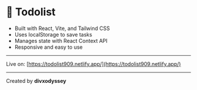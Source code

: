 # 📝 Todolist

- Built with React, Vite, and Tailwind CSS  
- Uses localStorage to save tasks  
- Manages state with React Context API  
- Responsive and easy to use  

---

Live on: [https://todolist909.netlify.app/](https://todolist909.netlify.app/)

---

Created by **divxodyssey**
